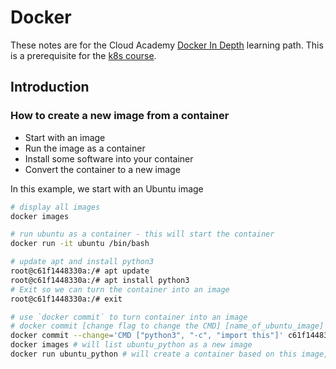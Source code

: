 # Docker
These notes are for the Cloud Academy [Docker In Depth](https://cloudacademy.com/learning-paths/cloud-academy-docker-in-depth-129/) learning path.
This is a prerequisite for the [k8s course](https://github.com/cloudacademy/intro-to-k8s).

## Introduction

### How to create a new image from a container
* Start with an image
* Run the image as a container
* Install some software into your container
* Convert the container to a new image

In this example, we start with an Ubuntu image
```sh
# display all images
docker images

# run ubuntu as a container - this will start the container
docker run -it ubuntu /bin/bash

# update apt and install python3
root@c61f1448330a:/# apt update
root@c61f1448330a:/# apt install python3
# Exit so we can turn the container into an image
root@c61f1448330a:/# exit

# use `docker commit` to turn container into an image
# docker commit [change flag to change the CMD] [name_of_ubuntu_image] [new_name]
docker commit --change='CMD ["python3", "-c", "import this"]' c61f1448330a ubuntu_python
docker images # will list ubuntu_python as a new image
docker run ubuntu_python # will create a container based on this image, which will output the python command
```
